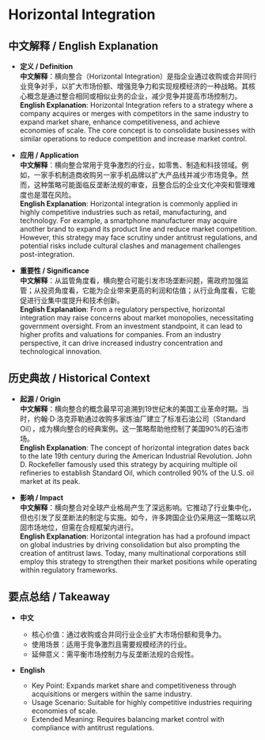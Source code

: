 # Horizontal Integration

## 中文解释 / English Explanation

* **定义 / Definition**  
  **中文解释**：横向整合（Horizontal Integration）是指企业通过收购或合并同行业竞争对手，以扩大市场份额、增强竞争力和实现规模经济的一种战略。其核心概念是通过整合相同或相似业务的企业，减少竞争并提高市场控制力。  
  **English Explanation**: Horizontal Integration refers to a strategy where a company acquires or merges with competitors in the same industry to expand market share, enhance competitiveness, and achieve economies of scale. The core concept is to consolidate businesses with similar operations to reduce competition and increase market control.

* **应用 / Application**  
  **中文解释**：横向整合常用于竞争激烈的行业，如零售、制造和科技领域。例如，一家手机制造商收购另一家手机品牌以扩大产品线并减少市场竞争。然而，这种策略可能面临反垄断法规的审查，且整合后的企业文化冲突和管理难度也是潜在风险。  
  **English Explanation**: Horizontal integration is commonly applied in highly competitive industries such as retail, manufacturing, and technology. For example, a smartphone manufacturer may acquire another brand to expand its product line and reduce market competition. However, this strategy may face scrutiny under antitrust regulations, and potential risks include cultural clashes and management challenges post-integration.

* **重要性 / Significance**  
  **中文解释**：从监管角度看，横向整合可能引发市场垄断问题，需政府加强监管；从投资角度看，它能为企业带来更高的利润和估值；从行业角度看，它能促进行业集中度提升和技术创新。  
  **English Explanation**: From a regulatory perspective, horizontal integration may raise concerns about market monopolies, necessitating government oversight. From an investment standpoint, it can lead to higher profits and valuations for companies. From an industry perspective, it can drive increased industry concentration and technological innovation.

## 历史典故 / Historical Context

* **起源 / Origin**  
  **中文解释**：横向整合的概念最早可追溯到19世纪末的美国工业革命时期。当时，约翰·D·洛克菲勒通过收购多家炼油厂建立了标准石油公司（Standard Oil），成为横向整合的经典案例。这一策略帮助他控制了美国90%的石油市场。  
  **English Explanation**: The concept of horizontal integration dates back to the late 19th century during the American Industrial Revolution. John D. Rockefeller famously used this strategy by acquiring multiple oil refineries to establish Standard Oil, which controlled 90% of the U.S. oil market at its peak.

* **影响 / Impact**  
  **中文解释**：横向整合对全球产业格局产生了深远影响。它推动了行业集中化，但也引发了反垄断法的制定与实施。如今，许多跨国企业仍采用这一策略以巩固市场地位，但需在合规框架内进行。  
  **English Explanation**: Horizontal integration has had a profound impact on global industries by driving consolidation but also prompting the creation of antitrust laws. Today, many multinational corporations still employ this strategy to strengthen their market positions while operating within regulatory frameworks.

## 要点总结 / Takeaway

* **中文**  
  - 核心价值：通过收购或合并同行业企业扩大市场份额和竞争力。  
  - 使用场景：适用于竞争激烈且需要规模经济的行业。  
  - 延伸意义：需平衡市场控制力与反垄断法规的合规性。

* **English**  
  - Key Point: Expands market share and competitiveness through acquisitions or mergers within the same industry.  
   - Usage Scenario: Suitable for highly competitive industries requiring economies of scale.  
   - Extended Meaning: Requires balancing market control with compliance with antitrust regulations.